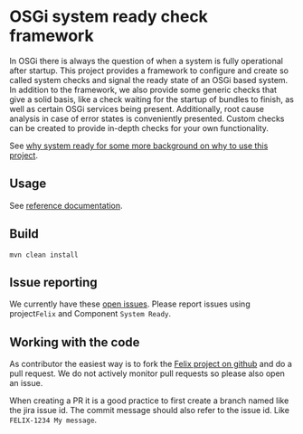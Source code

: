 # OSGi system ready check framework

In OSGi there is always the question of when a system is fully operational after startup. This project provides a framework to configure and create so called system checks and signal the ready state of an OSGi based system. In addition to the framework, we also provide some generic checks that give a solid basis, like a check waiting for the startup of bundles to finish, as well as certain OSGi services being present. Additionally, root cause analysis in case of error states is conveniently presented. Custom checks can be created to provide in-depth checks for your own functionality.

See [why system ready for some more background on why to use this project](docs/why_systemready.md).

## Usage

See [reference documentation](docs/README.md).

## Build

    mvn clean install

## Issue reporting

We currently have these [open issues](https://issues.apache.org/jira/issues/?jql=project%20%3D%20FELIX%20AND%20component%20%3D%20%22System%20Ready%22%20AND%20resolution%20%3D%20Unresolved). Please report issues using project`Felix` and Component `System Ready`.

## Working with the code

As contributor the easiest way is to fork the [Felix project on github](https://github.com/apache/felix/tree/trunk/systemready) and do a pull request. We do not actively monitor pull requests so please also open an issue.

When creating a PR it is a good practice to first create a branch named like the jira issue id. The commit message should also refer to the issue id. Like `FELIX-1234 My message`.


